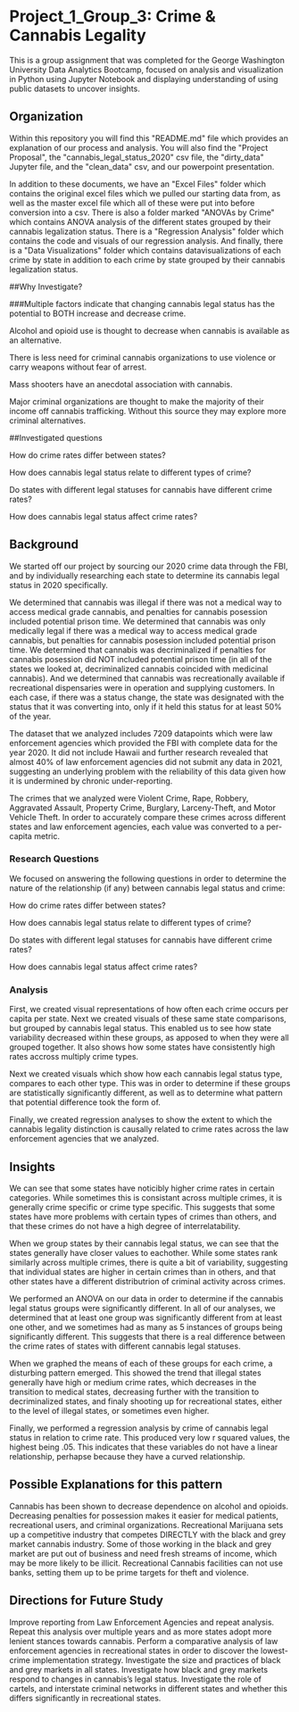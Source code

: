 # Project_1_Group_3: Crime & Cannabis Legality
This is a group assignment that was completed for the George Washington University Data Analytics Bootcamp, focused on analysis
and visualization in Python using Jupyter Notebook and displaying understanding of using public datasets to uncover insights.


## Organization
Within this repository you will find this "README.md" file which provides an explanation of our process and analysis. You will also find the "Project Proposal", the "cannabis_legal_status_2020" csv file, the "dirty_data" Jupyter file, and the "clean_data" csv, and our powerpoint presentation. 

In addition to these documents, we have an "Excel Files" folder which contains the original excel files which we pulled our starting data from, as well as the master excel file which all of these were put into before conversion into a csv.
There is also a folder marked "ANOVAs by Crime" which contains ANOVA analysis of the different states grouped by their cannabis legalization status. There is a "Regression Analysis" folder which contains the code and visuals of our regression analysis. And finally, there is a "Data Visualizations" folder which contains datavisualizations of each crime by state in addition to each crime by state grouped by their cannabis legalization status.

##Why Investigate?

###Multiple factors indicate that changing cannabis legal status has the potential to BOTH increase and decrease crime.

Alcohol and opioid use is thought to decrease when cannabis is available as an alternative.

There is less need for criminal cannabis organizations to use violence or carry weapons without fear of arrest.

Mass shooters have an anecdotal association with cannabis.

Major criminal organizations are thought to make the majority of their income off cannabis trafficking. Without this source they may explore more criminal alternatives.

##Investigated questions

How do crime rates differ between states?

How does cannabis legal status relate to different types of crime?

Do states with different legal statuses for cannabis have different crime rates?

How does cannabis legal status affect crime rates?

## Background

We started off our project by sourcing our 2020 crime data through the FBI, and by individually researching each state to determine its cannabis legal status in 2020 specifically. 

We determined that cannabis was illegal if there was not a medical way to access medical grade cannabis, and penalties for cannabis posession included potential prison time. We determined that cannabis was only medically legal if there was a medical way to access medical grade cannabis, but penalties for cannabis posession included potential prison time. We determined that cannabis was decriminalized if penalties for cannabis posession did NOT included potential prison time (in all of the states we looked at, decriminalized cannabis coincided with medicinal cannabis). And we determined that cannabis was recreationally available if recreational dispensaries were in operation and supplying customers. In each case, if there was a status change, the state was designated with the status that it was converting into, only if it held this status for at least 50% of the year.

The dataset that we analyzed includes 7209 datapoints which were law enforcement agencies which provided the FBI with complete data for the year 2020. It did not include Hawaii and further research revealed that almost 40% of law enforcement agencies did not submit any data in 2021, suggesting an underlying problem with the reliability of this data given how it is undermined by chronic under-reporting.

The crimes that we analyzed were Violent Crime, Rape, Robbery, Aggravated Assault, Property Crime, Burglary, Larceny-Theft, and Motor Vehicle Theft. In order to accurately compare these crimes across different states and law enforcement agencies, each value was converted to a per-capita metric.

### Research Questions

We focused on answering the following questions in order to determine the nature of the relationship (if any) between cannabis legal status and crime:

How do crime rates differ between states?

How does cannabis legal status relate to different types of crime?

Do states with different legal statuses for cannabis have different crime rates?

How does cannabis legal status affect crime rates?


### Analysis

First, we created visual representations of how often each crime occurs per capita per state. Next we created visuals of these same state comparisons, but grouped by cannabis legal status. This enabled us to see how state variability decreased within these groups, as apposed to when they were all grouped together. It also shows how some states have consistently high rates accross multiply crime types.

Next we created visuals which show how each cannabis legal status type, compares to each other type. This was in order to determine if these groups are statistically significantly different, as well as to determine what pattern that potential difference took the form of.

Finally, we created regression analyses to show the extent to which the cannabis legality distinction is causally related to crime rates across the law enforcement agencies that we analyzed.


## Insights
We can see that some states have noticibly higher crime rates in certain categories. While sometimes this is consistant across multiple crimes, it is generally crime specific or crime type specific. This suggests that some states have more problems with certain types of crimes than others, and that these crimes do not have a high degree of interrelatability.

When we group states by their cannabis legal status, we can see that the states generally have closer values to eachother. While some states rank similarly across multiple crimes, there is quite a bit of variability, suggesting that individual states are higher in certain crimes than in others, and that other states have a different distributrion of criminal activity across crimes.

We performed an ANOVA on our data in order to determine if the cannabis legal status groups were significantly different. In all of our analyses, we determined that at least one group was significantly different from at least one other, and we sometimes had as many as 5 instances of groups being significantly different. This suggests that there is a real difference between the crime rates of states with different cannabis legal statuses. 

When we graphed the means of each of these groups for each crime, a disturbing pattern emerged. This showed the trend that illegal states generally have high or medium crime rates, which decreases in the transition to medical states, decreasing further with the transition to decriminalized states, and finaly shooting up for recreational states, either to the level of illegal states, or sometimes even higher.

Finally, we performed a regression analysis by crime of cannabis legal status in relation to crime rate. This produced very low r squared values, the highest being .05. This indicates that these variables do not have a linear relationship, perhapse because they have a curved relationship.

## Possible Explanations for this pattern

Cannabis has been shown to decrease dependence on alcohol and opioids.
Decreasing penalties for possession makes it easier for medical patients, recreational users, and criminal organizations.
Recreational Marijuana sets up a competitive industry that competes DIRECTLY with the black and grey market cannabis industry.
Some of those working in the black and grey market are put out of business and need fresh streams of income, which may be more likely to be illicit.
Recreational Cannabis facilities can not use banks, setting them up to be prime targets for theft and violence.

## Directions for Future Study

Improve reporting from Law Enforcement Agencies and repeat analysis.
Repeat this analysis over multiple years and as more states adopt more lenient stances towards cannabis.
Perform a comparative analysis of law enforcement agencies in recreational states in order to discover the lowest-crime implementation strategy.
Investigate the size and practices of black and grey markets in all states.
Investigate how black and grey markets respond to changes in cannabis’s legal status.
Investigate the role of cartels, and interstate criminal networks in different states and whether this differs significantly in recreational states.


